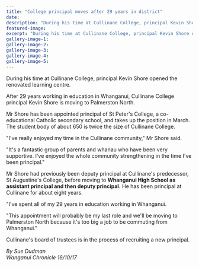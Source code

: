 ```yaml
---
title: "College principal moves after 29 years in district"
date: 
description: "During his time at Cullinane College, principal Kevin Shore opened the renovated learning centre..."
featured-image: 
excerpt: "During his time at Cullinane College, principal Kevin Shore opened the renovated learning centre."
gallery-image-1: 
gallery-image-2: 
gallery-image-3: 
gallery-image-4: 
gallery-image-5: 
---
```


<p><span>During his time at Cullinane College, principal Kevin Shore opened the renovated learning centre.</span></p>
<p class="element element-paragraph">After 29 years working in education in Whanganui, Cullinane College principal Kevin Shore is moving to Palmerston North.</p>
<p class="element element-paragraph">Mr Shore has been appointed principal of St Peter's College, a co-educational Catholic secondary school, and takes up the position in March. The student body of about 650 is twice the size of Cullinane College.</p>
<p class="element element-paragraph">"I've really enjoyed my time in the Cullinane community," Mr Shore said.</p>
<p class="element element-paragraph">"It's a fantastic group of parents and whanau who have been very supportive. I've enjoyed the whole community strengthening in the time I've been principal."</p>
<p class="element element-paragraph">Mr Shore had previously been deputy principal at Cullinane's predecessor, St Augustine's College, before moving to <strong>Whanganui High School as assistant principal and then deputy principal.</strong> He has been principal at Cullinane for about eight years.</p>
<p class="element element-paragraph">"I've spent all of my 29 years in education working in Whanganui.</p>
<p class="element element-paragraph">"This appointment will probably be my last role and we'll be moving to Palmerston North because it's too big a job to be commuting from Whanganui."</p>
<p class="element element-paragraph">Cullinane's board of trustees is in the process of recruiting a new principal.</p>
<p><em>By Sue Dudman<br />Wanganui Chronicle 16/10/17</em></p>

